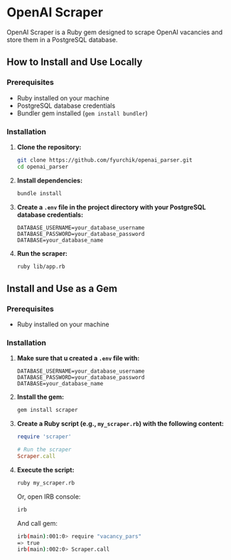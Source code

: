 # OpenAI Scraper

OpenAI Scraper is a Ruby gem designed to scrape OpenAI vacancies and store them in a PostgreSQL database.

## How to Install and Use Locally

### Prerequisites

- Ruby installed on your machine
- PostgreSQL database credentials
- Bundler gem installed (`gem install bundler`)

### Installation

1. **Clone the repository:**

   ```bash
   git clone https://github.com/fyurchik/openai_parser.git
   cd openai_parser
   ```

2. **Install dependencies:**

   ```bash
   bundle install
   ```

3. **Create a `.env` file in the project directory with your PostgreSQL database credentials:**

   ```env
   DATABASE_USERNAME=your_database_username
   DATABASE_PASSWORD=your_database_password
   DATABASE=your_database_name
   ```

4. **Run the scraper:**

   ```bash
   ruby lib/app.rb
   ```

## Install and Use as a Gem

### Prerequisites

- Ruby installed on your machine

### Installation

1. **Make sure that u created a `.env` file with:**

   ```env
   DATABASE_USERNAME=your_database_username
   DATABASE_PASSWORD=your_database_password
   DATABASE=your_database_name
   ```

2. **Install the gem:**

   ```bash
   gem install scraper
   ```

3. **Create a Ruby script (e.g., `my_scraper.rb`) with the following content:**

   ```ruby
   require 'scraper'

   # Run the scraper
   Scraper.call
   ```

4. **Execute the script:**

   ```bash
   ruby my_scraper.rb
   ```

   Or, open IRB console:

   ```bash
   irb
   ```

   And call gem:

   ```bash
   irb(main):001:0> require "vacancy_pars"
   => true
   irb(main):002:0> Scraper.call
   ```
